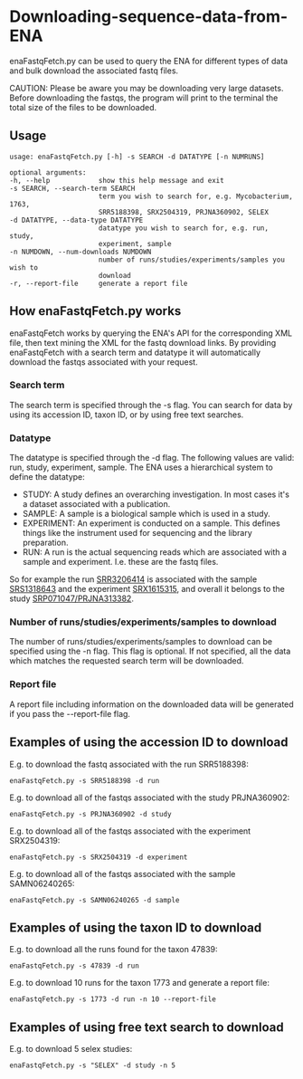 # Downloading-sequence-data-from-ENA
enaFastqFetch.py can be used to query the ENA for different types of data and bulk download the associated fastq files.

CAUTION: Please be aware you may be downloading very large datasets. Before downloading the fastqs, the program will print to the terminal the total size of the files to be downloaded.


## **Usage**
```
usage: enaFastqFetch.py [-h] -s SEARCH -d DATATYPE [-n NUMRUNS]

optional arguments:
-h, --help            show this help message and exit
-s SEARCH, --search-term SEARCH
                      term you wish to search for, e.g. Mycobacterium, 1763,
                      SRR5188398, SRX2504319, PRJNA360902, SELEX
-d DATATYPE, --data-type DATATYPE
                      datatype you wish to search for, e.g. run, study,
                      experiment, sample
-n NUMDOWN, --num-downloads NUMDOWN
                      number of runs/studies/experiments/samples you wish to
                      download
-r, --report-file     generate a report file
```
## **How enaFastqFetch.py works**
enaFastqFetch works by querying the ENA's API for the corresponding XML file, then text mining the XML for the fastq download links. By providing enaFastqFetch with a search term and datatype it will automatically download the fastqs associated with your request.

### **Search term**
The search term is specified through the -s flag. You can search for data by using its accession ID, taxon ID, or by using free text searches.

### **Datatype**
The datatype is specified through the -d flag. The following values are valid: run, study, experiment, sample. The ENA uses a hierarchical system to define the datatype:

* STUDY:
A study defines an overarching investigation. In most cases it's a dataset associated with a publication.
* SAMPLE:
A sample is a biological sample which is used in a study.
* EXPERIMENT:
An experiment is conducted on a sample. This defines things like the instrument used for sequencing and the library preparation.
* RUN:
A run is the actual sequencing reads which are associated with a sample and experiment. I.e. these are the fastq files.

So for example the run [SRR3206414](https://www.ebi.ac.uk/ena/data/view/SRR3206414) is associated with the sample [SRS1318643](https://www.ebi.ac.uk/ena/data/view/SRS1318643) and the experiment [SRX1615315](https://www.ebi.ac.uk/ena/data/view/SRX1615315), and overall it belongs to the study [SRP071047/PRJNA313382](https://www.ebi.ac.uk/ena/data/view/PRJNA313382).

### **Number of runs/studies/experiments/samples to download**
The number of runs/studies/experiments/samples to download can be specified using the -n flag. This flag is optional. If not specified, all the data which matches the requested search term will be downloaded.

### **Report file**
A report file including information on the downloaded data will be generated if you pass the --report-file flag.

## **Examples of using the accession ID to download**
E.g. to download the fastq associated with the run SRR5188398:
```
enaFastqFetch.py -s SRR5188398 -d run
```
E.g. to download all of the fastqs associated with the study PRJNA360902:
```
enaFastqFetch.py -s PRJNA360902 -d study
```
E.g. to download all of the fastqs associated with the experiment SRX2504319:
```
enaFastqFetch.py -s SRX2504319 -d experiment
```
E.g. to download all of the fastqs associated with the sample SAMN06240265:
```
enaFastqFetch.py -s SAMN06240265 -d sample
```

## **Examples of using the taxon ID to download**
E.g. to download all the runs found for the taxon 47839:
```
enaFastqFetch.py -s 47839 -d run
```
 E.g. to download 10 runs for the taxon 1773 and generate a report file:
```
enaFastqFetch.py -s 1773 -d run -n 10 --report-file
```
## **Examples of using free text search to download**
E.g. to download 5 selex studies:
```
enaFastqFetch.py -s "SELEX" -d study -n 5
```
